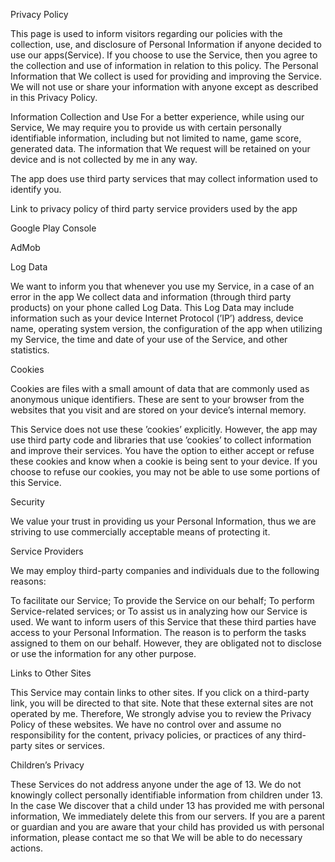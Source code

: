 Privacy Policy

This page is used to inform visitors regarding our policies with the collection, use, and disclosure of Personal Information if anyone decided to use our apps(Service).
If you choose to use the Service, then you agree to the collection and use of information in relation to this policy. The Personal Information that We collect is used for providing 
and improving the Service. We will not use or share your information with anyone except as described in this Privacy Policy.

Information Collection and Use
For a better experience, while using our Service, We may require you to provide us with certain personally 
identifiable information, including but not limited to name, game score, generated data. The information that We request will be 
retained on your device and is not collected by me in any way.

The app does use third party services that may collect information used to identify you.

Link to privacy policy of third party service providers used by the app

Google Play Console

AdMob

Log Data


We want to inform you that whenever you use my Service, in a case of an error in the app We collect data and 
information (through third party products) on your phone called Log Data. This Log Data may include information 
such as your device Internet Protocol (’IP’) address, device name, operating system version, the configuration of the 
app when utilizing my Service, the time and date of your use of the Service, and other statistics.

Cookies


Cookies are files with a small amount of data that are commonly used as anonymous unique identifiers. These are sent 
to your browser from the websites that you visit and are stored on your device’s internal memory.

This Service does not use these ’cookies’ explicitly. However, the app may use third party code and libraries
 that use ’cookies’ to collect information and improve their services. You have the option to either accept 
or refuse these cookies and know when a cookie is being sent to your device. If you choose to refuse our cookies, 
you may not be able to use some portions of this Service.

Security


We value your trust in providing us your Personal Information, thus we are striving to use commercially acceptable means of protecting it.

Service Providers


We may employ third-party companies and individuals due to the following reasons:

To facilitate our Service; To provide the Service on our behalf; To perform Service-related services; or To assist us 
in analyzing how our Service is used. We want to inform users of this Service that these third parties have access to your 
Personal Information. The reason is to perform the tasks assigned to them on our behalf. However, they are obligated not to 
disclose or use the information for any other purpose.

Links to Other Sites


This Service may contain links to other sites. If you click on a third-party link, 
you will be directed to that site. Note that these external sites are not operated by me. 
Therefore, We strongly advise you to review the Privacy Policy of these websites. We have no control over and 
assume no responsibility for the content, privacy policies, or practices of any third-party sites or services.

Children’s Privacy


These Services do not address anyone under the age of 13. We do not knowingly 
collect personally identifiable information from children under 13. In the case We discover that a child 
under 13 has provided me with personal information, We immediately delete this from our servers. If you are a parent or 
guardian and you are aware that your child has provided us with personal information, please contact me so that We will be 
able to do necessary actions.
